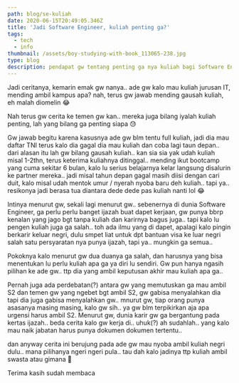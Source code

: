 ```yaml
---
path: blog/se-kuliah
date: 2020-06-15T20:49:05.346Z
title: 'Jadi Software Engineer, kuliah penting ga?'
tags:
  - tech
  - info
thumbnail: /assets/boy-studying-with-book_113065-238.jpg
type: blog
description: pendapat gw tentang penting ga nya kuliah bagi Software Engineer
---
```

Jadi ceritanya, kemarin emak gw nanya.. ade gw kalo mau kuliah jurusan IT, mending ambil kampus apa?
nah, terus gw jawab mending gausah kuliah, eh malah diomelin 😂

Nah terus gw cerita ke temen gw kan.. mereka juga bilang iyalah kuliah penting, lah yang bilang ga penting siapa 😓

Gw jawab begitu karena kasusnya ade gw blm tentu full kuliah, jadi dia mau daftar TNI terus kalo dia gagal dia mau kuliah dan coba lagi taun depan.. dari alasan itu lah gw bilang gausah kuliah.. kan sia sia yak udah kuliah misal 1-2thn, terus keterima kuliahnya ditinggal.. mending ikut bootcamp yang cuma sekitar 6 bulan, kalo lu serius belajarnya kelar langsung disalurin ke partner mereka.. jadi misal tahun depan gagal masih diisi dengan cari duit, kalo misal udah mentok umur / nyerah nyoba baru deh kuliah.. tapi ya.. resikonya jadi berasa tua diantara dede dede pas kuliah nanti lol 😂

Intinya menurut gw, sekali lagi menurut gw.. sebenernya di dunia Software Engineer, ga perlu perlu banget ijazah buat dapet kerjaan, gw punya bbrp kenalan yang jago bgt tanpa kuliah dan karirnya bagus juga.. tapi kalo lu pengen kuliah juga ga salah.. toh ada ilmu yang di dapet, apalagi kalo pingin berkarir keluar negri, dulu smpet liat untuk dpt bantuan visa ke luar negri salah satu persyaratan nya punya ijazah, tapi ya.. mungkin ga semua.. 

Pokoknya kalo menurut gw dua duanya ga salah, dan harusnya yang bisa menentukan lu perlu kuliah apa ga ya diri lu sendiri. Gw pun hanya ngasih pilihan ke ade gw.. ttp dia yang ambil keputusan akhir mau kuliah apa ga..

Pernah juga ada perdebatan(?) antara gw yang memutuskan ga mau ambil S2 dan temen gw yang ngebet bgt ambil S2, gw gabisa menyalahkan dia tapi dia juga gabisa menyalahkan gw.. mnurut gw, tiap orang punya asasanya masing masing, kalo gw sih.. ya gw blm terpikirkan aja apa urgensi harus ambil S2. Menurut gw, dunia karir gw ga bergantung pada kertas ijazah.. beda cerita kalo gw kerja di.. uhuk(?) ah sudahlah.. yang kalo mau naik jabatan harus punya dokumen dokumen tertentu..

dan anyway cerita ini berujung pada ade gw mau nyoba ambil kuliah negri dulu.. mana pilihanya ngeri ngeri pula.. tau dah kalo jadinya ttp kuliah ambil swasta atau gimana 🌚

Terima kasih sudah membaca
